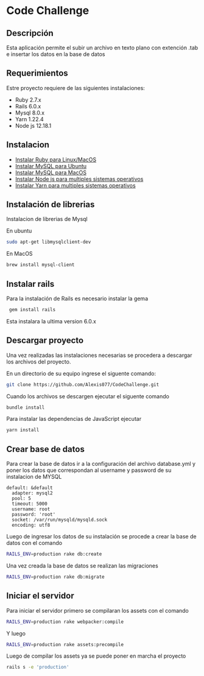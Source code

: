 # Code Challenge


## Descripción

Esta aplicación permite el subir un archivo en texto plano con extención .tab e insertar los datos en la base de datos



## Requerimientos


Estre proyecto requiere de las siguientes instalaciones:
* Ruby 2.7.x 
* Rails 6.0.x 
* Mysql 8.0.x
* Yarn 1.22.4
* Node js 12.18.1 


## Instalacion

* [Instalar Ruby para Linux/MacOS](https://www.ruby-lang.org/es/documentation/installation/)
* [Instalar MySQL para Ubuntu](https://www.digitalocean.com/community/tutorials/how-to-install-mysql-on-ubuntu-20-04-es)
* [Instalar MySQL para MacOS](https://dev.mysql.com/doc/refman/8.0/en/osx-installation-pkg.html)
* [Instalar Node js para multiples sistemas operativos](https://nodejs.org/es/download/package-manager/)
* [Instalar Yarn para multiples sistemas operativos](https://classic.yarnpkg.com/en/docs/install/#debian-stable)

## Instalación de librerias


Instalacion de librerias de Mysql 

En ubuntu
```bash
sudo apt-get libmysqlclient-dev 
```
En MacOS
```bash
brew install mysql-client
```
## Instalar rails 
Para la instalación de Rails es necesario instalar la gema

```bash
 gem install rails 
```
Esta instalara la ultima version 6.0.x

## Descargar proyecto
Una vez realizadas las instalaciones necesarias se procedera a descargar los archivos del proyecto.

En un directorio de su equipo ingrese el siguente comando: 

```bash
git clone https://github.com/Alexis077/CodeChallenge.git
```
Cuando los archivos se descargen ejecutar el siguente comando

```bash
bundle install
```

Para instalar las dependencias de JavaScript ejecutar 

```bash
yarn install
```

## Crear base de datos 

Para crear la base de datos ir a la configuración del archivo database.yml y poner los 
datos que correspondan al username y password de su instalacion de MYSQL

```
default: &default
  adapter: mysql2
  pool: 5
  timeout: 5000
  username: root
  password: 'root'
  socket: /var/run/mysqld/mysqld.sock
  encoding: utf8

```
Luego de ingresar los datos de su instalación se procede a crear la base de datos 
con el comando 

```bash
RAILS_ENV=production rake db:create
```
Una vez creada la base de datos se realizan las migraciones
```bash
RAILS_ENV=production rake db:migrate
```

## Iniciar el servidor 

Para iniciar el servidor primero se compilaran los assets con el comando

```bash
RAILS_ENV=production rake webpacker:compile
```
Y luego

```bash
RAILS_ENV=production rake assets:precompile
```
Luego de compilar los assets ya se puede poner en marcha el proyecto
```bash
rails s -e 'production'
```
